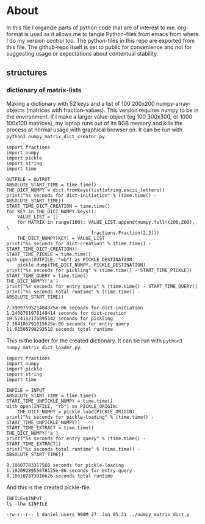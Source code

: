 

# About

 In this file I organize parts of python code that are of interest to me. org-format is used as it allows me to tangle Python-files from emacs from where I do my version control too. The python-files in this repo are exported from this file.
The github-repo itself is set to public for convenience and not for suggesting usage or expectations about contentual stability.


## structures


### dictionary of matrix-lists

Making a dictionary with 52 keys and a list of 100 200x200 numpy-array-objects (matrices with fraction-values). This version requires numpy to be in the environment. If I make a larger value-object (eg 100 300x300, or 1000 100x100 matrices), my laptop runs out of its 8GB memory and kills the process at normal usage with graphical browser on. It can be run with `python3 numpy_matrix_dict_creator.py`.

    import fractions
    import numpy
    import pickle
    import string
    import time
    
    OUTFILE = OUTPUT
    ABSOLUTE_START_TIME = time.time()
    THE_DICT_NUMPY = dict.fromkeys(list(string.ascii_letters))
    print("%s seconds for dict-initiation" % (time.time() - ABSOLUTE_START_TIME))
    START_TIME_DICT_CREATION = time.time()
    for KEY in THE_DICT_NUMPY.keys():
        VALUE_LIST = []
        for MATRIX in range(100): VALUE_LIST.append(numpy.full((200,200), \
    							   fractions.Fraction(2,3)))
        THE_DICT_NUMPY[KEY] = VALUE_LIST
    print("%s seconds for dict-creation" % (time.time() - START_TIME_DICT_CREATION))
    START_TIME_PICKLE = time.time()
    with open(OUTFILE, "wb") as PICKLE_DESTINATION:
        pickle.dump(THE_DICT_NUMPY, PICKLE_DESTINATION)
    print("%s seconds for pickling" % (time.time() - START_TIME_PICKLE))
    START_TIME_QUERY = time.time()
    THE_DICT_NUMPY['a']
    print("%s seconds for entry query" % (time.time() - START_TIME_QUERY))
    print("%s seconds total runtime" % (time.time() - ABSOLUTE_START_TIME))

    7.3909759521484375e-06 seconds for dict-initiation
    1.2408761978149414 seconds for dict-creation
    10.574112176895142 seconds for pickling
    2.384185791015625e-06 seconds for entry query
    11.81505799293518 seconds total runtime

This is the loader for the created dictionary. It can be run with `python3 numpy_matrix_dict_loader.py`.

    import fractions
    import numpy
    import pickle
    import string
    import time
    
    INFILE = INPUT
    ABSOLUTE_START_TIME = time.time()
    START_TIME_UNPICKLE_NUMPY = time.time()
    with open(INFILE, "rb") as PICKLE_ORIGIN:
        THE_DICT_NUMPY = pickle.load(PICKLE_ORIGIN)
    print("%s seconds for pickle-loading" % (time.time() - START_TIME_UNPICKLE_NUMPY))
    START_TIME_EXTRACT = time.time()
    THE_DICT_NUMPY['a']
    print("%s seconds for entry query" % (time.time() - START_TIME_EXTRACT))
    print("%s seconds total runtime" % (time.time() - ABSOLUTE_START_TIME))

    8.18607783317566 seconds for pickle-loading
    1.1920928955078125e-06 seconds for entry query
    8.186107873916626 seconds total runtime

And this is the created pickle-file.

    INFILE=$INPUT
    ls -lha $INFILE

    -rw-r--r-- 1 daniel users 990M 27. Jun 05:31 ../numpy_matrix_dict.p


